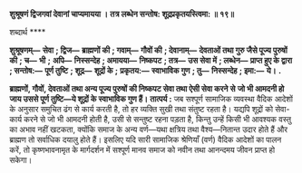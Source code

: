**शुश्रूषणं द्विजगवां देवानां चाप्यमायया ।** **तत्र लब्धेन सन्तोष: शूद्रप्रकृतयस्त्विमा: ॥ १९॥** 

शब्दार्थ **** 

**शुश्रूषणम्—** **सेवा** **; द्विज—** **ब्राह्मणों की** **; गवाम्—** **गौवों की** **; देवानाम्—** **देवताओं तथा गुरु जैसे पूज्य पुरुषों की** **; च—** **भी** **;** **अपि—** **निस्सन्देह** **; अमायया—** **निष्कपट** **; तत्र—** **उस सेवा में** **; लब्धेन—** **प्राप्त हुए के द्वारा** **; सन्तोष:—** **पूर्ण तुष्टि** **; शूद्र—** **शूद्रों के** **;** **प्रकृतय:—** **स्वाभाविक गुण** **; तु—** **निस्सन्देह** **; इमा:—** **ये।** **.** 

**ब्राह्मणों, गौवों, देवताओं तथा अन्य पूज्य पुरुषों की निष्कपट सेवा तथा ऐसी सेवा करने से** **जो भी आमदनी हो जाय उससे पूर्ण तुष्टि—ये शूद्रों के स्वाभाविक गुण हैं।** **तात्पर्य :** जब सश्पूर्ण सामाजिक व्यवस्था वैदिक आदेशों के अनुसार समुचित ढंग से कार्य करती है, तो हर व्यक्ति सुखी तथा संतुष्ट रहता है। यद्यपि शूद्रों को सेवा-कार्य करने से जो भी आमदनी होती है, उसी से सन्तुष्ट रहना पड़ता है, किन्तु उन्हें किसी भी आवश्यक वस्तु का अभाव नहीं खटकता, क्योंकि समाज के अन्य वर्ण—यथा क्षत्रिय तथा वैश्य—नितान्त उदार होते हैं और ब्राह्मण तो सर्वाधिक दयालु होते हैं। इसलिए यदि सारी सामाजिक श्रेणियाँ (वर्ण) वैदिक आदेशों का पालन करें, तो कृष्णभावनामृत के मार्गदर्शन में सश्पूर्ण मानव समाज को नवीन तथा आनन्दमय जीवन प्राप्त हो सकेगा।  